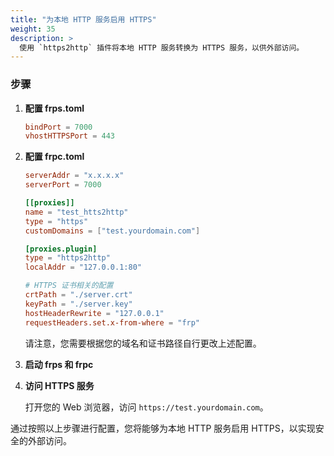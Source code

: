```yaml
---
title: "为本地 HTTP 服务启用 HTTPS"
weight: 35
description: >
  使用 `https2http` 插件将本地 HTTP 服务转换为 HTTPS 服务，以供外部访问。
---
```


### 步骤

1. **配置 frps.toml**

    ```toml
    bindPort = 7000
    vhostHTTPSPort = 443
    ```

2. **配置 frpc.toml**

    ```toml
    serverAddr = "x.x.x.x"
    serverPort = 7000

    [[proxies]]
    name = "test_htts2http"
    type = "https"
    customDomains = ["test.yourdomain.com"]

    [proxies.plugin]
    type = "https2http"
    localAddr = "127.0.0.1:80"

    # HTTPS 证书相关的配置
    crtPath = "./server.crt"
    keyPath = "./server.key"
    hostHeaderRewrite = "127.0.0.1"
    requestHeaders.set.x-from-where = "frp"
    ```

    请注意，您需要根据您的域名和证书路径自行更改上述配置。

3. **启动 frps 和 frpc**

4. **访问 HTTPS 服务**

    打开您的 Web 浏览器，访问 `https://test.yourdomain.com`。

通过按照以上步骤进行配置，您将能够为本地 HTTP 服务启用 HTTPS，以实现安全的外部访问。
